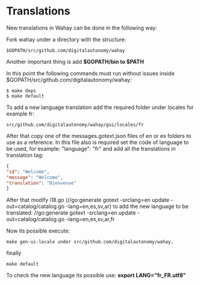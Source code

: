 # Translations

New translations in Wahay can be done in the following way:

Fork wahay under a directory with the structure:

```console
$GOPATH/src/github.com/digitalautonomy/wahay
```

Another important thing is add **$GOPATH/bin to $PATH**

In this point the following commands must run without issues inside $GOPATH/src/github.com/digitalautonomy/wahay:

```console
$ make deps
$ make default
```

To add a new language translation add the required folder under locales for example fr:

```console
src/github.com/digitalautonomy/wahay/gui/locales/fr
```

After that copy one of the messages.gotext.json files of en or es folders to use as a reference. In this file also is required set the code of language to be used, for example: "language": "fr" and add all the translations in translation tag:
```json
{
"id": "Welcome",
"message": "Welcome",
"translation": "Bienvenue"
}
```

After that modify i18.go (//go:generate gotext -srclang=en update -out=catalog/catalog.go -lang=en,es,sv,ar) to add the new language to be translated:
//go:generate gotext -srclang=en update -out=catalog/catalog.go -lang=en,es,sv,ar,fr

Now its possible execute: 
```console
make gen-ui-locale under src/github.com/digitalautonomy/wahay, 
```

finally
```console
make default
```

To check the new language its possible use: **export LANG="fr_FR.utf8"**
